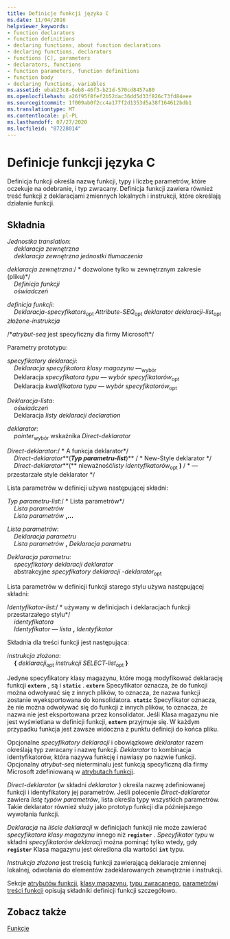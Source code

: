 ```yaml
---
title: Definicje funkcji języka C
ms.date: 11/04/2016
helpviewer_keywords:
- function declarators
- function definitions
- declaring functions, about function declarations
- declaring functions, declarators
- functions [C], parameters
- declarators, functions
- function parameters, function definitions
- function body
- declaring functions, variables
ms.assetid: ebab23c8-6eb8-46f3-b21d-570cd8457a80
ms.openlocfilehash: a26f95f8fef2b52dac36dd5d33f826c73fd84eee
ms.sourcegitcommit: 1f009ab0f2cc4a177f2d1353d5a38f164612bdb1
ms.translationtype: MT
ms.contentlocale: pl-PL
ms.lasthandoff: 07/27/2020
ms.locfileid: "87228014"
---
```

# <a name="c-function-definitions"></a>Definicje funkcji języka C

Definicja funkcji określa nazwę funkcji, typy i liczbę parametrów, które oczekuje na odebranie, i typ zwracany. Definicja funkcji zawiera również treść funkcji z deklaracjami zmiennych lokalnych i instrukcji, które określają działanie funkcji.

## <a name="syntax"></a>Składnia

*Jednostka translation*:<br/>
&nbsp;&nbsp;&nbsp;&nbsp;*deklaracja zewnętrzna* <br/>
&nbsp;&nbsp;&nbsp;&nbsp;*deklaracja zewnętrzna* *jednostki tłumaczenia*

*deklaracja zewnętrzna*:/ \* dozwolone tylko w zewnętrznym zakresie (pliku)\*/<br/>
&nbsp;&nbsp;&nbsp;&nbsp;*Definicja funkcji*<br/>
&nbsp;&nbsp;&nbsp;&nbsp;*oświadczeń*

*definicja funkcji*:<br/>
&nbsp;&nbsp;&nbsp;&nbsp;*Deklaracja-specyfikators*<sub>opt</sub> *Attribute-SEQ*<sub>opt</sub> *deklarator* *deklaracji-list*<sub>opt</sub> *złożone-instrukcja*

/\**atrybut-seq* jest specyficzny dla firmy Microsoft\*/

Parametry prototypu:

*specyfikatory deklaracji*:<br/>
&nbsp;&nbsp;&nbsp;&nbsp;*Deklaracja* *specyfikatora klasy magazynu* —<sub>wybór</sub> <br/>
&nbsp;&nbsp;&nbsp;&nbsp;Deklaracja *specyfikatora typu* *— wybór specyfikatorów*<sub>opt</sub><br/>
&nbsp;&nbsp;&nbsp;&nbsp;Deklaracja *kwalifikatora typu* *— wybór specyfikatorów*<sub>opt</sub>

*Deklaracja-lista*:<br/>
&nbsp;&nbsp;&nbsp;&nbsp;*oświadczeń*<br/>
&nbsp;&nbsp;&nbsp;&nbsp;Deklaracja *listy deklaracji* *declaration*

*deklarator*:<br/>
&nbsp;&nbsp;&nbsp;&nbsp;*pointer*<sub>wybór</sub> wskaźnika *Direct-deklarator*

*Direct-deklarator*:/ \* A funkcja deklarator\*/<br/>
&nbsp;&nbsp;&nbsp;&nbsp;*Direct-deklarator***(***Typ parametru-list***)**  / \* New-Style deklarator      \*/<br/>
&nbsp;&nbsp;&nbsp;&nbsp;*Direct-deklarator***(** nieważność*listy identyfikatorów*<sub>opt</sub> **)**  / \* — przestarzałe style deklarator    \*/

Lista parametrów w definicji używa następującej składni:

*Typ parametru-list*:/ \* Lista parametrów\*/<br/>
&nbsp;&nbsp;&nbsp;&nbsp;*Lista parametrów* <br/>
&nbsp;&nbsp;&nbsp;&nbsp;*Lista parametrów* **,...**

*Lista parametrów*:<br/>
&nbsp;&nbsp;&nbsp;&nbsp;*Deklaracja parametru*<br/>
&nbsp;&nbsp;&nbsp;&nbsp;*Lista parametrów* **,**  *Deklaracja parametru*

*Deklaracja parametru*:<br/>
&nbsp;&nbsp;&nbsp;&nbsp;*specyfikatory deklaracji* *deklarator*<br/>
&nbsp;&nbsp;&nbsp;&nbsp;abstrakcyjne *specyfikatory deklaracji* *-deklarator*<sub>opt</sub>

Lista parametrów w definicji funkcji starego stylu używa następującej składni:

*Identyfikator-list*:/ \* używany w definicjach i deklaracjach funkcji przestarzałego stylu\*/<br/>
&nbsp;&nbsp;&nbsp;&nbsp;*identyfikatora*<br/>
&nbsp;&nbsp;&nbsp;&nbsp;*Identyfikator — lista* **,**  *Identyfikator*

Składnia dla treści funkcji jest następująca:

*instrukcja złożona*:<br/>
&nbsp;&nbsp;&nbsp;&nbsp;**{** *deklaracji*<sub>opt</sub> *instrukcji SELECT-list*<sub>opt</sub> **}**

Jedyne specyfikatory klasy magazynu, które mogą modyfikować deklarację funkcji **`extern`** , są i **`static`** . **`extern`** Specyfikator oznacza, że do funkcji można odwoływać się z innych plików, to oznacza, że nazwa funkcji zostanie wyeksportowana do konsolidatora. **`static`** Specyfikator oznacza, że nie można odwoływać się do funkcji z innych plików, to oznacza, że nazwa nie jest eksportowana przez konsolidator. Jeśli Klasa magazynu nie jest wyświetlana w definicji funkcji, **`extern`** przyjmuje się. W każdym przypadku funkcja jest zawsze widoczna z punktu definicji do końca pliku.

Opcjonalne *specyfikatory deklaracji* i obowiązkowe *deklarator* razem określają typ zwracany i nazwę funkcji. *Deklarator* to kombinacja identyfikatorów, która nazywa funkcję i nawiasy po nazwie funkcji. Opcjonalny *atrybut-seq* nieterminalu jest funkcją specyficzną dla firmy Microsoft zdefiniowaną w [atrybutach funkcji](../c-language/function-attributes.md).

*Direct-deklarator* (w składni *deklarator* ) określa nazwę zdefiniowanej funkcji i identyfikatory jej parametrów. Jeśli polecenie *Direct-deklarator* zawiera *listę typów parametrów*, lista określa typy wszystkich parametrów. Takie deklarator również służy jako prototyp funkcji dla późniejszego wywołania funkcji.

*Deklaracja* na *liście deklaracji* w definicjach funkcji nie może zawierać *specyfikatora klasy magazynu* innego niż **`register`** . *Specyfikator typu* w składni *specyfikatorów deklaracji* można pominąć tylko wtedy, gdy **`register`** Klasa magazynu jest określona dla wartości **`int`** typu.

*Instrukcja złożona* jest treścią funkcji zawierającą deklaracje zmiennej lokalnej, odwołania do elementów zadeklarowanych zewnętrznie i instrukcji.

Sekcje [atrybutów funkcji](../c-language/function-attributes.md), [klasy magazynu](../c-language/storage-class.md), [typu zwracanego](../c-language/return-type.md), [parametrów](../c-language/parameters.md)i [treści funkcji](../c-language/function-body.md) opisują składniki definicji funkcji szczegółowo.

## <a name="see-also"></a>Zobacz także

[Funkcje](../c-language/functions-c.md)
